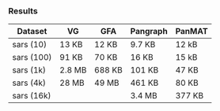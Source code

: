 ### Results

| Dataset   |   VG   | GFA    |  Pangraph | PanMAT    |
|---------  |  ----  | -----  | --------- | --------  |
| sars (10) | 13 KB  | 12 KB  |  9.7 KB   |  12 kB    |
| sars (100)| 91 KB  | 70 KB  |  16 KB    |  15 kB    |
| sars (1k) | 2.8 MB | 688 KB |  101 KB   |  47 KB    |
| sars (4k) | 28 MB  | 49 MB  |  461 KB   |  80 KB    |
| sars (16k)| | | 3.4 MB | 377 KB |